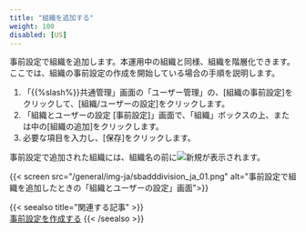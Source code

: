 ```yaml
---
title: "組織を追加する"
weight: 100
disabled: [US]
---
```

事前設定で組織を追加します。本運用中の組織と同様、組織を階層化できます。ここでは、組織の事前設定の作成を開始している場合の手順を説明します。

1. 「{{%slash%}}共通管理」画面の「ユーザー管理」の、[組織の事前設定]をクリックして、[組織/ユーザーの設定]をクリックします。
1. 「組織とユーザーの設定 [事前設定]」画面で、「組織」ボックスの上、または中の[組織の追加]をクリックします。
1. 必要な項目を入力し、[保存]をクリックします。

事前設定で追加された組織には、組織名の前に![新規](/general/img/slash_tent_ja_new.png)が表示されます。

{{< screen src="/general/img-ja/sbadddivision_ja_01.png" alt="事前設定で組織を追加したときの「組織とユーザーの設定」画面">}}

{{< seealso title="関連する記事" >}}  
[事前設定を作成する](/general/ja/admin/list_useradmin/list_page_sandbox/list_page_sbcreate.html)
{{< /seealso >}}

